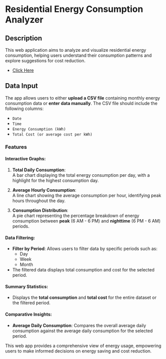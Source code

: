 # Residential Energy Consumption Analyzer

## Description
This web application aims to analyze and visualize residential energy consumption, helping users understand their consumption patterns and explore suggestions for cost reduction.
- [Click Here]( )

## Data Input
The app allows users to either **upload a CSV file** containing monthly energy consumption data or **enter data manually**. The CSV file should include the following columns:
- `Date`
- `Time`
- `Energy Consumption (kWh)`
- `Total Cost (or average cost per kWh)`

### Features

#### Interactive Graphs:
1. **Total Daily Consumption**:  
   A bar chart displaying the total energy consumption per day, with a highlight for the highest consumption day.
   
2. **Average Hourly Consumption**:  
   A line chart showing the average consumption per hour, identifying peak hours throughout the day.

3. **Consumption Distribution**:  
   A pie chart representing the percentage breakdown of energy consumption between **peak** (6 AM - 6 PM) and **nighttime** (6 PM - 6 AM) periods.

#### Data Filtering:
- **Filter by Period**: Allows users to filter data by specific periods such as:
  - Day
  - Week
  - Month
- The filtered data displays total consumption and cost for the selected period.

#### Summary Statistics:
- Displays the **total consumption** and **total cost** for the entire dataset or the filtered period.

#### Comparative Insights:
- **Average Daily Consumption**: Compares the overall average daily consumption against the average daily consumption for the selected period.
  
This web app provides a comprehensive view of energy usage, empowering users to make informed decisions on energy saving and cost reduction.
